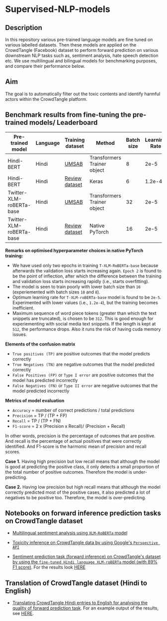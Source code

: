 # Supervised-NLP-models

## Description
In this repository various pre-trained language models are fine tuned on various labelled datasets. Then these models are applied on the CrowdTangle (Facebook) dataset to perform forward prediction on various downstream NLP tasks such as, sentiment analysis, hate speech detection etc. We use multilingual and bilingual models for benchmarking purposes, and compare their performance below. 

## Aim
The goal is to automatically filter out the toxic contents and identify harmful actors within the CrowdTangle platform.


## Benchmark results from fine-tuning the pre-trained models/ Leaderboard

 Pre-trained model | Language | Training dataset | Method | Batch size | Learning Rate | Epochs | Macro F1 | Link to the code
 --- |---| ---|---|---|---|---|---|---
Hindi-BERT | Hindi | [UMSAB](https://github.com/cardiffnlp/xlm-t/tree/main/data/sentiment/hindi) | Transformers Trainer object | 8 | 2e-5 | 3 | 40.9% | [Notebook](https://github.com/LondonStory/Supervised-NLP-models/blob/main/Hindi-BERT-fine-tuning-for-sentiment-analysis-task-using-UMSAB-dataset.ipynb)
Hindi-BERT | Hindi | [Review dataset](https://github.com/LondonStory/Supervised-NLP-models/tree/main/datasets/review-dataset) | Keras | 6 | 1.2e-4 | 3 | 79% | [Notebook](https://github.com/LondonStory/Supervised-NLP-models/blob/main/Hindi-BERT-fine-tuning-with-keras-using-review-dataset.ipynb)
Twitter-XLM-roBERTa-base | Hindi | [UMSAB](https://github.com/cardiffnlp/xlm-t/tree/main/data/sentiment/hindi) | Transformers Trainer object | 32 | 2e-5 | 15 | 47.7% | [Notebook](https://github.com/LondonStory/Supervised-NLP-models/blob/main/T-XLM-RoBERTa-base-fine-tuning-for-sentiment-analysis-task-using-UMSAB-dataset.ipynb)
Twitter-XLM-roBERTa-base | Hindi | [Review dataset](https://github.com/sid573/Hindi_Sentiment_Analysis) | Native PyTorch | 16 | 2e-5 | 2 | 89% | [Notebook](https://github.com/LondonStory/Supervised-NLP-models/blob/main/T-XLM-RoBERTa-base-finetuning-with-pytorch.ipynb)


**Remarks on optimised hyperparameter choices in native PyTorch training:**

* We have used only two epochs in training `T-XLM-RoBERTa-base` because afterwards the validation loss starts increasing again. `Epoch 2` is found to be the point of inflection, after which the difference between the training and validation loss starts increasing rapidly (i.e., starts overfitting). 
* The model is seen to train poorly with lower batch size than `16` (experiemented with batch sizes `10` and `8`). 
* Optimum learning rate for `T-XLM-roBERTa-base` model is found to be `2e-5`. Experimented with lower values (i.e., `1.2e-4`), but the training becomes inefficient. 
* Maximum sequence of word piece tokens (greater than which the text snippets are truncated), is chosen to be `312`. This is good enough for experiementing with social media text snippets. If the length is kept at `512`, the performance drops. Also it runs the risk of having cuda memory issues.

**Elements of the confusion matrix**


- `True positives (TP)` are positive outcomes that the model predicts correctly
- `True Negatives (TN)` are negative outcomes that the model predicted correctly
- `False Positives (FP)` or `Type I error` are positive outcomes that the model has predicted incorrectly
- `False Negatives (FN)` or `Type II error` are negative outcomes that the model predicted incorrectly

**Metrics of model evaluation**

- `Accuracy` = number of correct predictions / total predictions
- `Precision` = TP / (TP + FP)
- `Recall` = TP / (TP + FN)
- `F1-score` = 2 x (Precision x Recall)/ (Precision + Recall)

In other words, precision is the percentage of outcomes that are positive. And recall is the percentage of actual positives that were correctly identified. And F1-score is the harmonic mean of precision and recall scores. 

**Case 1.** Having high precision but low recall means that although the model is good at predicting the positive class, it only detects a small proportion of the total number of positive outcomes. Therefore the model is under-predicting.

**Case 2.** Having low precision but high recall means that although the model correctly predicted most of the positive cases, it also predicted a lot of negatives to be positive too. Therefore, the model is over-predicting.


## Notebooks on forward inference prediction tasks on CrowdTangle dataset

- [Multilingual sentiment analysis using `XLM-RoBERTa` model](https://github.com/LondonStory/Supervised-NLP-models/blob/main/Multilingual_Sentiment_Analysis_using_XLM_RoBERTa.ipynb)

- [Toxicity inference on CrowdTangle data by using Google's `Perspective API`](https://github.com/LondonStory/Supervised-NLP-models/blob/main/Toxicity-inference-on-CrowdTangle-data-with-Perspective-API.ipynb)
  
- [Sentiment prediction task (forward inference) on CrowdTangle's dataset by using the `fine-tuned Hindi language XLM-roBERTa` model (with 89% F1 score)](https://github.com/LondonStory/Supervised-NLP-models/blob/main/Forward-prediction-of-Hindi-sentiment-analysis.ipynb). For the results look [HERE](https://github.com/LondonStory/Supervised-NLP-models/tree/main/results)

## Translation of CrowdTangle dataset (Hindi to English)

- [Translating CrowdTangle Hindi entries to English for analysing the quality of forward prediction task](https://github.com/LondonStory/Supervised-NLP-models/blob/main/translate-from-hindi-to-english.ipynb). For an example output of the results, see [HERE](https://github.com/LondonStory/Supervised-NLP-models/tree/main/results).

